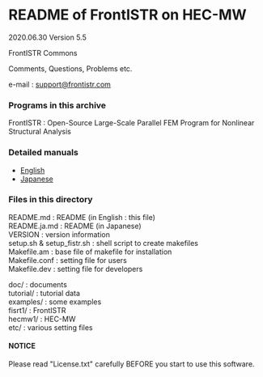 # README of FrontISTR on HEC-MW

2020.06.30  Version 5.5

FrontISTR Commons

Comments, Questions, Problems etc.

e-mail : support@frontistr.com

### Programs in this archive
FrontISTR : Open-Source Large-Scale Parallel FEM Program for Nonlinear Structural Analysis

### Detailed manuals

  - [English](https://frontistr-commons.gitlab.io/FrontISTR/manual_en/index.html)
  - [Japanese](https://frontistr-commons.gitlab.io/FrontISTR/manual_ja/index.html)

### Files in this directory
README.md                   : README (in English : this file)  
README.ja.md                : README (in Japanese)  
VERSION                     : version information  
setup.sh & setup_fistr.sh   : shell script to create makefiles  
Makefile.am                 : base file of makefile for   installation  
Makefile.conf               : setting file for users  
Makefile.dev                : setting file for developers  

doc/                        : documents  
tutorial/                   : tutorial data  
examples/                   : some examples  
fisrt1/                     : FrontISTR  
hecmw1/                     : HEC-MW  
etc/                        : various setting files

#### NOTICE
Please read "License.txt" carefully BEFORE you start to use this software.
